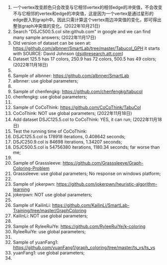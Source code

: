 1. 一个vertex改变颜色只会改变与它相邻vertex的相邻edge的冲突值，不会改变不与它相邻的vertex和edge的冲突值，这是因为一个vertex是通过星形的edge嵌入到graph中。因此只需计算这个vertex周边冲突值的变化，即可得出整张graph冲突值的变化。(2022年10月21日)
2. Search "DSJC500.5.col site:github.com" in google and we can find many sample answers; (2022年11月17日)
3. Old version of dataset can be seen at: https://github.com/albnner/SmartLab/tree/master/Tabucol_GPH it starts with SOURCE: David Johnson (dsj@research.att.com) 
4. Dataset 125.5 has 17 colors, 250.9 has 72 colors, 500.5 has 49 colors; (2022年11月18日)
5. 
6. Sample of albnner: https://github.com/albnner/SmartLab 
7. albnner: use global parameters; 
8. 
9. Sample of chenfengkg: https://github.com/chenfengkg/tabucol 
10. chenfengkg: use global parameters; 
11. 
12. Sample of CoCoThink: https://github.com/CoCoThink/TabuCol 
13. CoCoThink: NOT use global parameters; (2022年11月18日)
14. Add dataset DSJC125.5.col to CoCoThink: YES, it can run; (2022年11月18日)
15. Test the running time of CoCoThink: 
16. DSJC125.5.col is 178918 iterations, 0.408642 seconds; 
17. DSJC250.9.col is 84698 iterations, 1.34207 seconds; 
18. DSJC500.5.col is 54756380 iterations, 1180.34 seconds; far worse than me; 
19. 
20. Sample of Grasssleeve: https://github.com/Grasssleeve/Graph-Coloring-Problem 
21. Grasssleeve: use global parameters; No response on windows platform; 
22. 
23. Sample of jokerpwn: https://github.com/jokerpwn/heuristic-algorithm-learning 
24. jokerpwn: NOT use global parameters; 
25. 
26. Sample of KailinLi: https://github.com/KailinLi/SmartLab-Training/tree/master/GraphColoring 
27. KailinLi: NOT use global parameters; 
28. 
29. Sample of RyleeRuiYe: https://github.com/RyleeRuiYe/k-coloring 
30. RyleeRuiYe: use global parameters; 
31. 
32. Sample of yuanFang1: https://github.com/yuanFang1/graph_coloring/tree/master/ts_vs/ts_vs 
33. yuanFang1: use global parameters; 
34. 